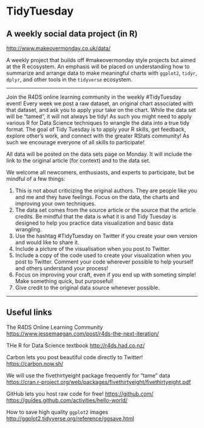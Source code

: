 # TidyTuesday

## A weekly social data project (in R)

http://www.makeovermonday.co.uk/data/

A weekly project that builds off #makeovermonday style projects but aimed at the R ecosystem. An emphasis will be placed on understanding how to summarize and arrange data to make meaningful charts with `ggplot2`, `tidyr`, `dplyr`, and other tools in the `tidyverse` ecosystem.

***

Join the R4DS online learning community in the weekly #TidyTuesday event! Every week we post a raw dataset, an original chart associated with that dataset, and ask you to apply your take on the chart. While the data set will be “tamed”, it will not always be tidy! As such you might need to apply various R for Data Science techniques to wrangle the data into a true tidy format. The goal of Tidy Tuesday is to apply your R skills, get feedback, explore other’s work, and connect with the greater RStats community! As such we encourage everyone of all skills to participate! 

All data will be posted on the data sets page on Monday. It will include the link to the original article (for context) and to the data set. 

We welcome all newcomers, enthusiasts, and experts to participate, but be mindful of a few things:

1. This is not about criticizing the original authors. They are people like you and me and they have feelings. Focus on the data, the charts and improving your own techniques.
2. The data set comes from the source article or the source that the article credits. Be mindful that the data is what it is and Tidy Tuesday is designed to help you practice data visualization and basic data wrangling.
3. Use the hashtag #TidyTuesday on Twitter if you create your own version and would like to share it.
4. Include a picture of the visualisation when you post to Twitter.
5. Include a copy of the code used to create your visualization when you post to Twitter. Comment your code wherever possible to help yourself and others understand your process!
6. Focus on improving your craft, even if you end up with someting simple! Make something quick, but purposeful!
7. Give credit to the original data source whenever possible.

***

## Useful links

The R4DS Online Learning Community
https://www.jessemaegan.com/post/r4ds-the-next-iteration/

THe R for Data Science textbook
http://r4ds.had.co.nz/

Carbon lets you post beautiful code directly to Twitter!
https://carbon.now.sh/

We will use the fivethirtyeight package frequently for “tame” data
https://cran.r-project.org/web/packages/fivethirtyeight/fivethirtyeight.pdf

GitHub lets you host raw code for free!
https://github.com/
https://guides.github.com/activities/hello-world/

How to save high quality `ggplot2` images
http://ggplot2.tidyverse.org/reference/ggsave.html

